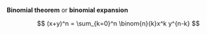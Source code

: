 **Binomial theorem** or **binomial expansion**

$$
(x+y)^n = \sum_{k=0}^n \binom{n}{k}x^k y^{n-k}
$$